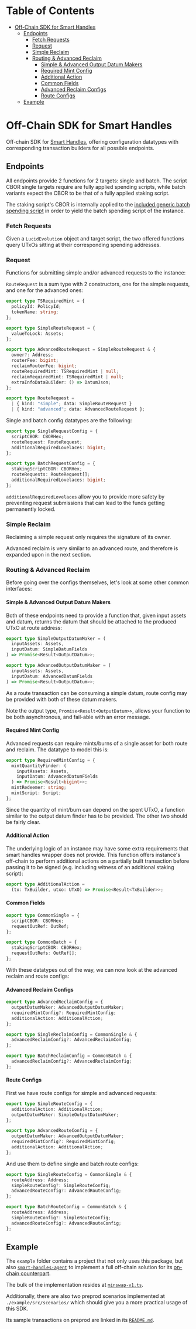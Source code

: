 # Table of Contents

<!-- vim-markdown-toc GFM -->

* [Off-Chain SDK for Smart Handles](#off-chain-sdk-for-smart-handles)
    * [Endpoints](#endpoints)
        * [Fetch Requests](#fetch-requests)
        * [Request](#request)
        * [Simple Reclaim](#simple-reclaim)
        * [Routing & Advanced Reclaim](#routing--advanced-reclaim)
            * [Simple & Advanced Output Datum Makers](#simple--advanced-output-datum-makers)
            * [Required Mint Config](#required-mint-config)
            * [Additional Action](#additional-action)
            * [Common Fields](#common-fields)
            * [Advanced Reclaim Configs](#advanced-reclaim-configs)
            * [Route Configs](#route-configs)
    * [Example](#example)

<!-- vim-markdown-toc -->

# Off-Chain SDK for Smart Handles

Off-chain SDK for [Smart Handles](https://github.com/Anastasia-Labs/smart-handles),
offering configuration datatypes with corresponding transaction builders for
all possible endpoints.

## Endpoints

All endpoints provide 2 functions for 2 targets: single and batch. The script
CBOR single targets require are fully applied spending scripts, while batch
variants expect the CBOR to be that of a fully applied staking script.

The staking script's CBOR is internally applied to
the [included generic batch spending script](./src/uplc/smartHandleRouter.json) in
order to yield the batch spending script of the instance.

### Fetch Requests

Given a `LucidEvolution` object and target script, the two offered functions
query UTxOs sitting at their corresponding spending addresses.

### Request

Functions for submitting simple and/or advanced requests to the instance:

`RouteRequest` is a sum type with 2 constructors, one for the simple requests,
and one for the advanced ones:
```ts
export type TSRequiredMint = {
  policyId: PolicyId;
  tokenName: string;
};

export type SimpleRouteRequest = {
  valueToLock: Assets;
};

export type AdvancedRouteRequest = SimpleRouteRequest & {
  owner?: Address;
  routerFee: bigint;
  reclaimRouterFee: bigint;
  routeRequiredMint: TSRequiredMint | null;
  reclaimRequiredMint: TSRequiredMint | null;
  extraInfoDataBuilder: () => DatumJson;
};

export type RouteRequest =
  | { kind: "simple"; data: SimpleRouteRequest }
  | { kind: "advanced"; data: AdvancedRouteRequest };
```

Single and batch config datatypes are the following:
```ts
export type SingleRequestConfig = {
  scriptCBOR: CBORHex;
  routeRequest: RouteRequest;
  additionalRequiredLovelaces: bigint;
};

export type BatchRequestConfig = {
  stakingScriptCBOR: CBORHex;
  routeRequests: RouteRequest[];
  additionalRequiredLovelaces: bigint;
};
```

`additionalRequiredLovelaces` allow you to provide more safety by preventing
request submissions that can lead to the funds getting permanently locked.

### Simple Reclaim

Reclaiming a simple request only requires the signature of its owner.

Advanced reclaim is very similar to an advanced route, and therefore is expanded
upon in the next section.

### Routing & Advanced Reclaim

Before going over the configs themselves, let's look at some other common
interfaces:

#### Simple & Advanced Output Datum Makers

Both of these endpoints need to provide a function that, given input assets and
datum, returns the datum that should be attached to the produced UTxO at route
address:
```ts
export type SimpleOutputDatumMaker = (
  inputAssets: Assets,
  inputDatum: SimpleDatumFields
) => Promise<Result<OutputDatum>>;

export type AdvancedOutputDatumMaker = (
  inputAssets: Assets,
  inputDatum: AdvancedDatumFields
) => Promise<Result<OutputDatum>>;
```
As a route transaction can be consuming a simple datum, route config may be
provided with both of these datum makers.

Note the output type, `Promise<Result<OutputDatum>>`, allows your function to
be both asynchronous, and fail-able with an error message.

#### Required Mint Config

Advanced requests can require mints/burns of a single asset for both route and
reclaim. The datatype to model this is:
```ts
export type RequiredMintConfig = {
  mintQuantityFinder: (
    inputAssets: Assets,
    inputDatum: AdvancedDatumFields
  ) => Promise<Result<bigint>>;
  mintRedeemer: string;
  mintScript: Script;
};
```
Since the quantity of mint/burn can depend on the spent UTxO, a function similar
to the output datum finder has to be provided. The other two should be fairly
clear.

#### Additional Action

The underlying logic of an instance may have some extra requirements that
smart handles wrapper does not provide. This function offers instance's
off-chain to perform additional actions on a partially built transaction before
passing it to be signed (e.g. including witness of an additional staking
script):
```ts
export type AdditionalAction =
  (tx: TxBuilder, utxo: UTxO) => Promise<Result<TxBuilder>>;
```

#### Common Fields

```ts
export type CommonSingle = {
  scriptCBOR: CBORHex;
  requestOutRef: OutRef;
};

export type CommonBatch = {
  stakingScriptCBOR: CBORHex;
  requestOutRefs: OutRef[];
};
```


With these datatypes out of the way, we can now look at the advanced reclaim
and route configs:

#### Advanced Reclaim Configs

```ts
export type AdvancedReclaimConfig = {
  outputDatumMaker: AdvancedOutputDatumMaker;
  requiredMintConfig?: RequiredMintConfig;
  additionalAction: AdditionalAction;
};

export type SingleReclaimConfig = CommonSingle & {
  advancedReclaimConfig?: AdvancedReclaimConfig;
};

export type BatchReclaimConfig = CommonBatch & {
  advancedReclaimConfig?: AdvancedReclaimConfig;
};
```

#### Route Configs

First we have route configs for simple and advanced requests:
```ts
export type SimpleRouteConfig = {
  additionalAction: AdditionalAction;
  outputDatumMaker: SimpleOutputDatumMaker;
};

export type AdvancedRouteConfig = {
  outputDatumMaker: AdvancedOutputDatumMaker;
  requiredMintConfig?: RequiredMintConfig;
  additionalAction: AdditionalAction;
};
```

And use them to define single and batch route configs:
```ts
export type SingleRouteConfig = CommonSingle & {
  routeAddress: Address;
  simpleRouteConfig?: SimpleRouteConfig;
  advancedRouteConfig?: AdvancedRouteConfig;
};

export type BatchRouteConfig = CommonBatch & {
  routeAddress: Address;
  simpleRouteConfig?: SimpleRouteConfig;
  advancedRouteConfig?: AdvancedRouteConfig;
};
```

## Example

The `example` folder contains a project that not only uses this package, but
also [`smart-handles-agent`](https://github.com/Anastasia-Labs/smart-handles-agent)
to implement a full off-chain solution for
its [on-chain counterpart](https://github.com/Anastasia-Labs/smart-handles/blob/develop/src/Specialized/Minswap.hs).

The bulk of the implementation resides at [`minswap-v1.ts`](./example/src/minswap-v1.ts).

Additionally, there are also two preprod scenarios implemented
at `./example/src/scenarios/` which should give you a more practical usage of
this SDK.

Its sample transactions on preprod are linked in its [`README.md`](./example/README.md).
